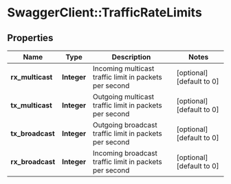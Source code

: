 # SwaggerClient::TrafficRateLimits

## Properties
Name | Type | Description | Notes
------------ | ------------- | ------------- | -------------
**rx_multicast** | **Integer** | Incoming multicast traffic limit in packets per second | [optional] [default to 0]
**tx_multicast** | **Integer** | Outgoing multicast traffic limit in packets per second | [optional] [default to 0]
**tx_broadcast** | **Integer** | Outgoing broadcast traffic limit in packets per second | [optional] [default to 0]
**rx_broadcast** | **Integer** | Incoming broadcast traffic limit in packets per second | [optional] [default to 0]


